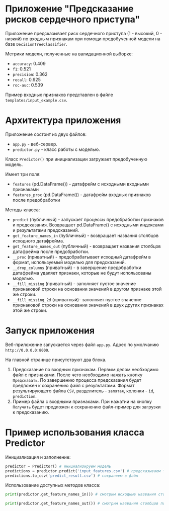 # Приложение "Предсказание рисков сердечного приступа"
Приложение предсказывает риск сердечного приступа (1 - высокий, 0 - низкий) по входным признакам при помощи предобученной модели на базе `DecisionTreeClassifier`.

Метрики модели, полученные на валидационной выборке:
- `accuracy`: 0.409
- `f1`: 0.521
- `precision`: 0.362
- `recall`: 0.925
- `roc-auc`: 0.539

Пример входных признаков представлен в файле `templates/input_example.csv`.

# Архитектура приложения
Приложение состоит из двух файлов:
- `app.py` - веб-сервер.
- `predictor.py` - класс работы с моделью.

Класс `Predictor()` при инициализации загружает предобученную модель.

Имеет три поля:
- `features` (pd.DataFrame()) - датафрейм с исходными входными признаками
- `features_proc` (pd.DataFrame()) - датафрейм входных признаков после предобработки

Методы класса:
- `predict` (публичный) - запускает процессы предобработки признаков и предсказания. Возвращает pd.DataFrame() с исходными индексами и результатами предсказаний.
- `get_feature_names_in` (публичный) - возвращает названия столбцов исходного датафрейма.
- `get_feature_names_out` (публичный) - возвращает названия столбцов датафрейма после предобработки.
- `__proc` (приватный) - предобрабатывает исходный датафрейм в формат, используемый моделью для предсказаний.
- `__drop_columns` (приватный) - в завершение предобработки датафрейма удаляет признаки, которые не будут использованы моделью.
- `__fill_missing` (приватный) - заполняет пустое значение признаковой строки на основании значений в другом признаке этой же строки.
- `__fill_missing_2d` (приватный)- заполняет пустое значение признаковой строки на основании значений в двух других признаках этой же строки.

# Запуск приложения
Веб-приложение запускается через файл `app.py`. Адрес по умолчанию `http://0.0.0.0:8000`.

На главной странице присутствуют два блока.
1. Предсказание по входным признакам. Первым делом необходимо файл с признаками. После чего необходимо нажать кнопку `Предсказать`. По завершению процесса предсказания будет предложен к сохранению файл с результатами. Формат результирующего файла `CSV`, разделитель - `запятая`, колонки - `id`, `prediction`.
2. Пример файла с входными признаками. При нажатии на кнопку `Получить` будет предложен к сохранению файл-пример для загрузки к предсказанию.

# Пример использования класса Predictor
Инициализация и заполнение:
```py
predictor = Predictor() # инициализируем модель
predictions = predictor.predict('input_features.csv') # предсказываем таргет и заполняем поля класса
predictions.to_csv('predict_result.csv') # сохраняем в файл
```
Использование доступных методов класса:
```py
print(predictor.get_feature_names_in()) # смотрим исходные названия столбцов
```
```py
print(predictor.get_feature_names_out()) # смотрим названия столбцов после предобработки
```